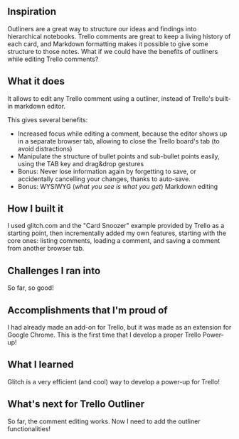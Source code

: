 ## Inspiration

Outliners are a great way to structure our ideas and findings into hierarchical notebooks. Trello comments are great to keep a living history of each card, and Markdown formatting makes it possible to give some structure to those notes. What if we could have the benefits of outliners while editing Trello comments?

## What it does

It allows to edit any Trello comment using a outliner, instead of Trello's built-in markdown editor.

This gives several benefits:

- Increased focus while editing a comment, because the editor shows up in a separate browser tab, allowing to close the Trello board's tab (to avoid distractions)
- Manipulate the structure of bullet points and sub-bullet points easily, using the TAB key and drag&drop gestures
- Bonus: Never lose information again by forgetting to save, or accidentally cancelling your changes, thanks to auto-save.
- Bonus: WYSIWYG (*what you see is what you get*) Markdown editing

## How I built it

I used glitch.com and the "Card Snoozer" example provided by Trello as a starting point, then incrementally added my own features, starting with the core ones: listing comments, loading a comment, and saving a comment from another browser tab.

## Challenges I ran into

So far, so good!

## Accomplishments that I'm proud of

I had already made an add-on for Trello, but it was made as an extension for Google Chrome. This is the first time that I develop a proper Trello Power-up!

## What I learned

Glitch is a very efficient (and cool) way to develop a power-up for Trello!

## What's next for Trello Outliner

So far, the comment editing works. Now I need to add the outliner functionalities!
